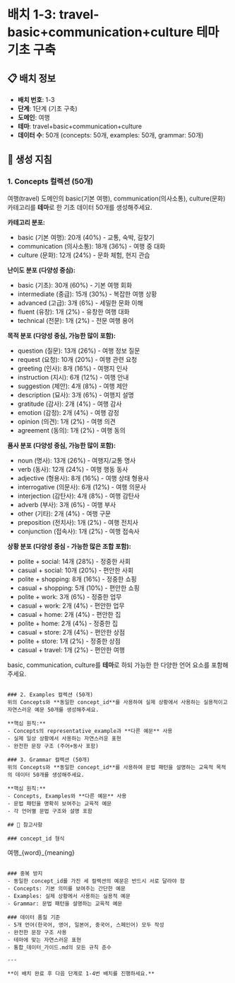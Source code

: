 # 배치 1-3: travel-basic+communication+culture 테마 기초 구축

## 📋 배치 정보
- **배치 번호**: 1-3
- **단계**: 1단계 (기초 구축)
- **도메인**: 여행
- **테마**: travel+basic+communication+culture
- **데이터 수**: 50개 (concepts: 50개, examples: 50개, grammar: 50개)

## 🎯 생성 지침

### 1. Concepts 컬렉션 (50개)
여행(travel) 도메인의 basic(기본 여행), communication(의사소통), culture(문화) 카테고리를 **테마**로 한 기초 데이터 50개를 생성해주세요.

**카테고리 분포:**
- basic (기본 여행): 20개 (40%) - 교통, 숙박, 길찾기
- communication (의사소통): 18개 (36%) - 여행 중 대화
- culture (문화): 12개 (24%) - 문화 체험, 현지 관습

**난이도 분포 (다양성 중심):**
- basic (기초): 30개 (60%) - 기본 여행 회화
- intermediate (중급): 15개 (30%) - 복잡한 여행 상황
- advanced (고급): 3개 (6%) - 세밀한 문화 이해
- fluent (유창): 1개 (2%) - 유창한 여행 대화
- technical (전문): 1개 (2%) - 전문 여행 용어

**목적 분포 (다양성 중심, 가능한 많이 포함):**
- question (질문): 13개 (26%) - 여행 정보 질문
- request (요청): 10개 (20%) - 여행 관련 요청
- greeting (인사): 8개 (16%) - 여행지 인사
- instruction (지시): 6개 (12%) - 여행 안내
- suggestion (제안): 4개 (8%) - 여행 제안
- description (묘사): 3개 (6%) - 여행지 설명
- gratitude (감사): 2개 (4%) - 여행 감사
- emotion (감정): 2개 (4%) - 여행 감정
- opinion (의견): 1개 (2%) - 여행 의견
- agreement (동의): 1개 (2%) - 여행 동의

**품사 분포 (다양성 중심, 가능한 많이 포함):**
- noun (명사): 13개 (26%) - 여행지/교통 명사
- verb (동사): 12개 (24%) - 여행 행동 동사
- adjective (형용사): 8개 (16%) - 여행 상태 형용사
- interrogative (의문사): 6개 (12%) - 여행 의문사
- interjection (감탄사): 4개 (8%) - 여행 감탄사
- adverb (부사): 3개 (6%) - 여행 부사
- other (기타): 2개 (4%) - 여행 구문
- preposition (전치사): 1개 (2%) - 여행 전치사
- conjunction (접속사): 1개 (2%) - 여행 접속사

**상황 분포 (다양성 중심 - 가능한 많은 조합 포함):**
- polite + social: 14개 (28%) - 정중한 사회
- casual + social: 10개 (20%) - 편안한 사회
- polite + shopping: 8개 (16%) - 정중한 쇼핑
- casual + shopping: 5개 (10%) - 편안한 쇼핑
- polite + work: 3개 (6%) - 정중한 업무
- casual + work: 2개 (4%) - 편안한 업무
- casual + home: 2개 (4%) - 편안한 집
- polite + home: 2개 (4%) - 정중한 집
- casual + store: 2개 (4%) - 편안한 상점
- polite + store: 1개 (2%) - 정중한 상점
- casual + travel: 1개 (2%) - 편안한 여행

basic, communication, culture를 **테마**로 하되 가능한 한 다양한 언어 요소를 포함해주세요.

```

### 2. Examples 컬렉션 (50개)
위의 Concepts와 **동일한 concept_id**를 사용하여 실제 상황에서 사용하는 실용적이고 자연스러운 예문 50개를 생성해주세요.

**핵심 원칙:**
- Concepts의 representative_example과 **다른 예문** 사용
- 실제 일상 상황에서 사용하는 자연스러운 표현
- 완전한 문장 구조 (주어+동사 포함)

### 3. Grammar 컬렉션 (50개)
위의 Concepts와 **동일한 concept_id**를 사용하여 문법 패턴을 설명하는 교육적 목적의 데이터 50개를 생성해주세요.

**핵심 원칙:**
- Concepts, Examples와 **다른 예문** 사용
- 문법 패턴을 명확히 보여주는 교육적 예문
- 각 언어별 문법 구조와 설명 포함

## 📝 참고사항

### concept_id 형식
```
여행_{word}_{meaning}
```

### 중복 방지
- 동일한 concept_id를 가진 세 컬렉션의 예문은 반드시 서로 달라야 함
- Concepts: 기본 의미를 보여주는 간단한 예문
- Examples: 실제 상황에서 사용하는 실용적 예문  
- Grammar: 문법 패턴을 설명하는 교육적 예문

### 데이터 품질 기준
- 5개 언어(한국어, 영어, 일본어, 중국어, 스페인어) 모두 작성
- 완전한 문장 구조 사용
- 테마에 맞는 자연스러운 표현
- 통합_데이터_가이드.md의 모든 규칙 준수

---

**이 배치 완료 후 다음 단계로 1-4번 배치를 진행하세요.**